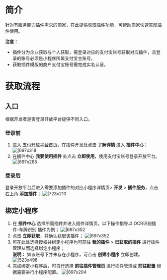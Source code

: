 # 简介
针对有服务能力插件需求的商家，在此提供获取插件功能，可帮助商家快速实现插件使用。

**注意：**

- 插件分为企业获取与个人获取，需登录对应的支付宝账号获取对应插件，且登录的账号必须是小程序所属支付宝主账号。
- 获取插件模版的商户支付宝账号需完成实名认证。

# 获取流程

## 入口
根据开发者是否登录开放平台提供不同入口。

### 登录前

1. 进入 [支付开放平台首页](https://open.alipay.com/)，在插件开发处点击 **了解详情** 进入 **插件中心**；
![|697x318](https://cdn.nlark.com/yuque/0/2021/png/179989/1640935778520-991aad10-0212-4c9e-8d97-f8bea00031d3.png)
1. 在插件中心 **我要使用插件** 处点击 **立即使用**，使用支付宝账号登录开放平台。
![|697x285](https://cdn.nlark.com/yuque/0/2021/png/179989/1640935717522-e6e47cef-7f8d-4680-bce3-b9360c9399f3.png)

### 登录后
登录开放平台后进入需要添加插件的对应小程序详情页> **开发** > **插件服务**，点击右上角 **添加插件**；
![|723x210](https://cdn.nlark.com/yuque/0/2021/png/179989/1640935176010-ef4c4466-30de-47aa-942d-67fd627673a2.png)

## 绑定小程序

1. 在 **插件中心** 选择所需插件并进入插件详情页。以下操作指导以 OCR识别插件-车牌识别 插件为例；
![|697x352](https://cdn.nlark.com/yuque/0/2021/png/179989/1640935118879-1a174e7a-3ced-49bf-945d-c7bf6822dd43.png)
1. 点击 **立即获取**，并确认获取该插件；
![|697x352](https://cdn.nlark.com/yuque/0/2021/png/179989/1640935251474-8df015c2-241d-45a8-a641-c73088d0d576.png)
1. 可在此处选择授权并绑定小程序也可前往 **我的插件** > **已获取的插件** 进行插件管理从而选择绑定小程序；<br/>
**说明：** 如该账号下并未存在小程序，可点击 **创建小程序** 立即创建。<br />
![|523x498](https://cdn.nlark.com/yuque/0/2021/png/179989/1640935514121-f5170f9e-2f8e-4139-a994-d412bcc1eeaa.png)
1. 完成绑定小程序后，可自行选择 **前往插件管理页** 进行插件管理或 **前往配置** 根据需要进行小程序配置。
![|697x204](https://cdn.nlark.com/yuque/0/2021/png/179989/1640935588522-ea30d329-0712-4d08-b2a9-327488534fd7.png)
